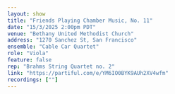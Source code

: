 ```yaml
---
layout: show
title: "Friends Playing Chamber Music, No. 11"
date: "15/3/2025 2:00pm PDT"
venue: "Bethany United Methodist Church"
address: "1270 Sanchez St, San Francisco"
ensemble: "Cable Car Quartet"
role: "Viola"
feature: false
rep: "Brahms String Quartet no. 2"
link: "https://partiful.com/e/YM6IO0BYK9AUh2XV4wfm"
recordings: [""]
---
```


